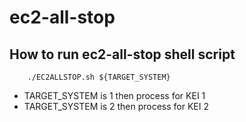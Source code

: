# ec2-all-stop

## How to run ec2-all-stop shell script
```
    ./EC2ALLSTOP.sh ${TARGET_SYSTEM}
```
- TARGET_SYSTEM is 1 then process for KEI 1
- TARGET_SYSTEM is 2 then process for KEI 2